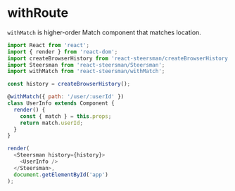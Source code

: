 # withRoute

`withMatch` is higher-order Match component that matches location.

```javascript
import React from 'react';
import { render } from 'react-dom';
import createBrowserHistory from 'react-steersman/createBrowserHistory';
import Steersman from 'react-steersman/Steersman';
import withMatch from 'react-steersman/withMatch';

const history = createBrowserHistory();

@withMatch({ path: '/user/:userId' })
class UserInfo extends Component {
  render() {
    const { match } = this.props;
    return match.userId;
  }
}

render(
  <Steersman history={history}>
    <UserInfo />
  </Steersman>,
  document.getElementById('app')
);
```